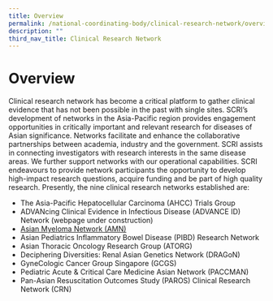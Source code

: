```yaml
---
title: Overview
permalink: /national-coordinating-body/clinical-research-network/overview/
description: ""
third_nav_title: Clinical Research Network
---
```

**Overview**
============

Clinical research network has become a critical platform to gather clinical evidence that has not been possible in the past with single sites. SCRI’s development of networks in the Asia-Pacific region provides engagement opportunities in critically important and relevant research for diseases of Asian significance. Networks facilitate and enhance the collaborative partnerships between academia, industry and the government. SCRI assists in connecting investigators with research interests in the same disease areas. We further support networks with our operational capabilities. SCRI endeavours to provide network participants the opportunity to develop high-impact research questions, acquire funding and be part of high quality research. Presently, the nine clinical research networks established are:

*   The Asia-Pacific Hepatocellular Carcinoma (AHCC) Trials Group
*   ADVANcing Clinical Evidence in Infectious Disease (ADVANCE ID) Network (webpage under construction)
*   [Asian Myeloma Network (AMN)](https://www.myeloma.org/asian-myeloma-network)
*   Asian Pediatrics Inflammatory Bowel Disease (PIBD) Research Network
*   Asian Thoracic Oncology Research Group (ATORG)
*   Deciphering Diversities: Renal Asian Genetics Network (DRAGoN)
*   GyneCologic Cancer Group Singapore (GCGS)
*   Pediatric Acute & Critical Care Medicine Asian Network (PACCMAN)
*   Pan-Asian Resuscitation Outcomes Study (PAROS) Clinical Research Network (CRN)